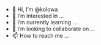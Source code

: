 - 👋 Hi, I’m @kolowa
- 👀 I’m interested in ...
- 🌱 I’m currently learning ...
- 💞️ I’m looking to collaborate on ...
- 📫 How to reach me ...

<!---
kolowa/kolowa is a ✨ special ✨ repository because its `README.md` (this file) appears on your GitHub profile.
You can click the Preview link to take a look at your changes.
--->
